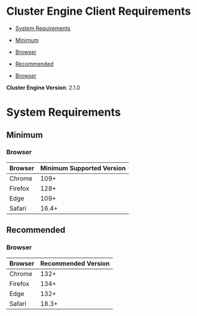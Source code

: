 # Cluster Engine Client Requirements

- [System Requirements](#system-requirements)
-   [Minimum](#minimum)
  
  -   [Browser](#browser)
-   [Recommended](#recommended)
  
  -   [Browser](#browser)

**Cluster Engine Version**: 2.1.0

# System Requirements

## Minimum

### Browser

| Browser | Minimum Supported Version |
| --- | --- |
| Chrome | 109+ |
| Firefox | 128+ |
| Edge | 109+ |
| Safari | 16.4+ |

## Recommended

### Browser

| Browser | Recommended Version |
| --- | --- |
| Chrome | 132+ |
| Firefox | 134+ |
| Edge | 132+ |
| Safari | 18.3+ |